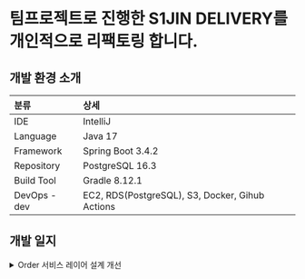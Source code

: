 # 팀프로젝트로 진행한 S1JIN DELIVERY를 개인적으로 리팩토링 합니다.

## 개발 환경 소개

|분류|상세|
|:--|:--|
|IDE|IntelliJ|
|Language|Java 17|
|Framework|Spring Boot 3.4.2|
|Repository|PostgreSQL 16.3|
|Build Tool|Gradle 8.12.1|
|DevOps - dev | EC2, RDS(PostgreSQL), S3, Docker, Gihub Actions|

## 개발 일지
<details>
<summary>Order 서비스 레이어 설계 개선</summary>

### 개요(프로젝트 요구사항)
- `주문 CRUD`시, `권한 별 검증 로직`이 다르고 `응답 또한 다르게 return` 필요한 상황
  ![스크린샷 2025-02-28 23 37 50](https://github.com/user-attachments/assets/5f5291a9-0212-4a0d-87ba-4c05cea9c396)

### 기존 구현 방식(리팩토링 전)

- 권한 별(`Customer, Owner, Manager`)로 3개의 서비스로 분기처리 후, `전략 패턴` 적용
- `응답을 다르게 return` 하기 위해, 서비스별 `Response` 클래스 작성(e.g `CustomerSummaryResponseDto`)
  ![](https://github.com/user-attachments/assets/6e6505cd-d5f7-4b53-ab1e-73ac3b786823)

### 개선을 고려한 이유
- 구현한 사람은 한눈에 이해할 수 있었지만, `동료가 보기에 이해하기 어려운 코드`라고 판단(`DTO 클래스도 복잡했기 때문`)

### 파트1: 하나의 서비스로 구현하기 [🔗 branch link](https://github.com/cchoijjinyoung/topy-delivery/tree/refactor/order-service-structure-part1)
- 기존에 권한 별로 나눴던 서비스를 하나의 서비스로 병합
</details>
